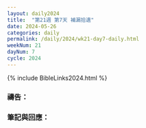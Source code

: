 ```yaml
---
layout: daily2024
title:  "第21週 第7天 補漏拾遺"
date: 2024-05-26
categories: daily
permalink: /daily/2024/wk21-day7-daily.html
weekNum: 21
dayNum: 7
cycle: 2024
---
```


{% include BibleLinks2024.html %}

### 禱告：

### 筆記與回應：

